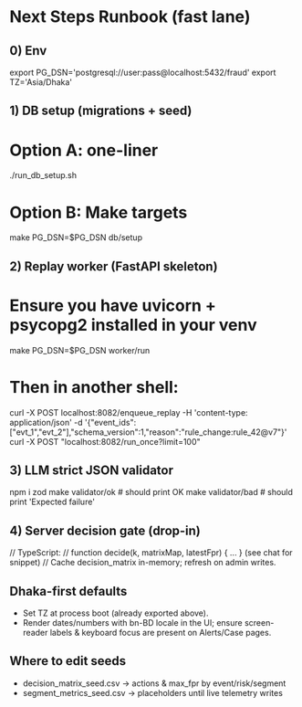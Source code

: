 # Next Steps Runbook (fast lane)

## 0) Env
export PG_DSN='postgresql://user:pass@localhost:5432/fraud'
export TZ='Asia/Dhaka'

## 1) DB setup (migrations + seed)
# Option A: one-liner
./run_db_setup.sh

# Option B: Make targets
make PG_DSN=$PG_DSN db/setup

## 2) Replay worker (FastAPI skeleton)
# Ensure you have uvicorn + psycopg2 installed in your venv
make PG_DSN=$PG_DSN worker/run
# Then in another shell:
curl -X POST localhost:8082/enqueue_replay -H 'content-type: application/json' -d '{"event_ids":["evt_1","evt_2"],"schema_version":1,"reason":"rule_change:rule_42@v7"}'
curl -X POST "localhost:8082/run_once?limit=100"

## 3) LLM strict JSON validator
npm i zod
make validator/ok       # should print OK
make validator/bad      # should print 'Expected failure'

## 4) Server decision gate (drop-in)
// TypeScript:
// function decide(k, matrixMap, latestFpr) { ... } (see chat for snippet)
// Cache decision_matrix in-memory; refresh on admin writes.

## Dhaka-first defaults
- Set TZ at process boot (already exported above).
- Render dates/numbers with bn-BD locale in the UI; ensure screen-reader labels & keyboard focus are present on Alerts/Case pages.

## Where to edit seeds
- decision_matrix_seed.csv → actions & max_fpr by event/risk/segment
- segment_metrics_seed.csv → placeholders until live telemetry writes

